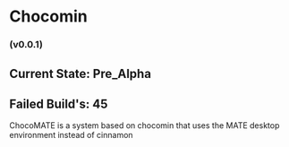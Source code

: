<h1>Chocomin</h1>
<h3>(v0.0.1)</h3>
<h2>Current State: Pre_Alpha</h2>
<h2>Failed Build's: 45</h2>

ChocoMATE is a system based on chocomin that uses the MATE desktop environment instead of cinnamon
